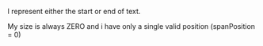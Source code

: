 I represent either the start or end of text.My size is always ZERO and i have only a single valid position (spanPosition = 0)
